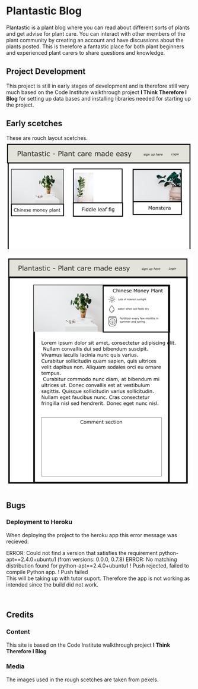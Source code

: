 # Plantastic Blog
Plantastic is a plant blog where you can read about different sorts of plants and get advise for plant care. You can interact with other members of the plant community by creating an account and have discussions about the plants posted. This is therefore a fantastic place for both plant beginners and experienced plant carers to share questions and knowledge.

## Project Development
This project is still in early stages of development and is therefore still very much based on the Code Institute walkthrough project **I Think Therefore I Blog** for setting up data bases and installing libraries needed for starting up the project.

## Early scetches
These are rouch layout scetches.
![Image of home page](media/images-readme/rough-scetch-home.PNG)

![Image of blog post](media/images-readme/blog-post.PNG)

## Bugs
### Deployment to Heroku
When deploying the project to the heroku app this error message was recieved:

ERROR: Could not find a version that satisfies the requirement python-apt==2.4.0+ubuntu1 (from versions: 0.0.0, 0.7.8)
       ERROR: No matching distribution found for python-apt==2.4.0+ubuntu1
 !     Push rejected, failed to compile Python app.
 !     Push failed
<br>
 This will be taking up with tutor suport. Therefore the app is not working as intended since the build did not work.

<br>

## Credits
### Content
This site is based on the Code Institute walkthrough project **I Think Therefore I Blog**
### Media
The images used in the rough scetches are taken from pexels.